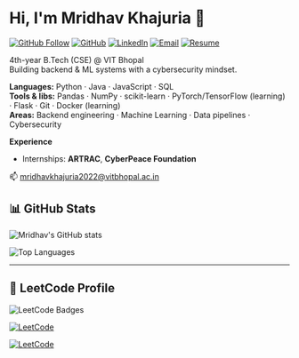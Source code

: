 # Hi, I'm Mridhav Khajuria 👋

<!-- Badges: replace placeholders only if you want different targets -->
[![GitHub Follow](https://img.shields.io/github/followers/MridhavKhajuria?label=Follow&style=social)](https://github.com/MridhavKhajuria)
[![GitHub](https://img.shields.io/badge/GitHub-@MridhavKhajuria-181717?style=flat-square&logo=github&logoColor=white)](https://github.com/MridhavKhajuria)
[![LinkedIn](https://img.shields.io/badge/LinkedIn-Connect-blue?style=flat-square&logo=linkedin&logoColor=white)](https://www.linkedin.com/in/mridhav-khajuria-20115125a/)
[![Email](https://img.shields.io/badge/Email-mridhavkhajuria2022%40vitbhopal.ac.in-c14438?style=flat-square&logo=gmail&logoColor=white)](mailto:mridhavkhajuria2022@vitbhopal.ac.in)
[![Resume](https://img.shields.io/badge/Resume-PDF-orange?style=flat-square&logo=adobeacrobat&logoColor=white)](https://github.com/MridhavKhajuria/MridhavResume/raw/main/MridhavKhajuria%20_%20Backend%20Developer%20Resume.pdf)

4th-year B.Tech (CSE) @ VIT Bhopal  
Building backend & ML systems with a cybersecurity mindset.  

**Languages:** Python · Java · JavaScript · SQL  
**Tools & libs:** Pandas · NumPy · scikit-learn · PyTorch/TensorFlow (learning) · Flask · Git · Docker (learning)  
**Areas:** Backend engineering · Machine Learning · Data pipelines · Cybersecurity

**Experience**
- Internships: **ARTRAC**, **CyberPeace Foundation**

📫 mridhavkhajuria2022@vitbhopal.ac.in

## 📊 GitHub Stats

![Mridhav's GitHub stats](https://github-readme-stats.vercel.app/api?username=MridhavKhajuria&show_icons=true&theme=default&hide_border=true)

![Top Languages](https://github-readme-stats.vercel.app/api/top-langs/?username=MridhavKhajuria&layout=compact&hide_border=true&langs_count=8)

---

## 🧩 LeetCode Profile  
![LeetCode Badges](https://leetcode-badge-showcase.vercel.app/api?username=YOUR_LEETCODE_USERNAME&theme=default)

[![LeetCode](https://img.shields.io/badge/dynamic/json?style=flat-square&labelColor=black&color=%23ffa116&label=LeetCode&query=totalSolved&url=https%3A%2F%2Fleetcode-stats-api.herokuapp.com%2FYOUR_LEETCODE_USERNAME&logo=leetcode&logoColor=yellow)](https://leetcode.com/mridhavkhajuria)

[![LeetCode](https://img.shields.io/badge/LeetCode-Profile-orange?style=flat-square&logo=leetcode&logoColor=white)](https://leetcode.com/mridhavkhajuria)

